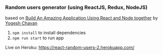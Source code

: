 ### Random users generator (using ReactJS, Redux, NodeJS)
based on [Build An Amazing Application Using React and Node together](https://medium.com/javascript-in-plain-english/build-an-amazing-application-using-react-and-nodejs-together-fad13ab7b49c) by [Yogesh Chavan](https://medium.com/@yogeshchavan)

1. `npm install` to install dependencies
1. `npm run start` to run app

Live on Heroku: https://react-random-users-2.herokuapp.com/
